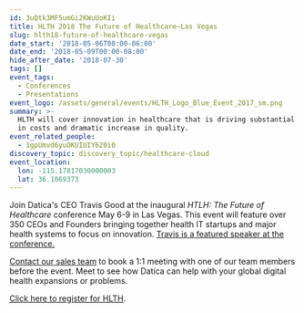 ```yaml
---
id: 3uQtk3MF5umGi2KWuUoKIi
title: HLTH 2018 The Future of Healthcare—Las Vegas
slug: hlth18-future-of-healthcare-vegas
date_start: '2018-05-06T00:00-06:00'
date_end: '2018-05-09T00:00-08:00'
hide_after_date: '2018-07-30'
tags: []
event_tags:
  - Conferences
  - Presentations
event_logo: /assets/general/events/HLTH_Logo_Blue_Event_2017_sm.png
summary: >-
  HLTH will cover innovation in healthcare that is driving substantial reduction
  in costs and dramatic increase in quality.
event_related_people:
  - 1gpUmvd6yuOKUIUIY620i0
discovery_topic: discovery_topic/healthcare-cloud
event_location:
  lon: -115.17817030000003
  lat: 36.1069373
---
```

Join Datica's CEO Travis Good at the inaugural _HTLH: The Future of Healthcare_ conference May 6-9 in Las Vegas. This event will feature over 350 CEOs and Founders bringing together health IT startups and major health systems to focus on innovation. [Travis is a featured speaker at the conference.](https://hlth.co/speakers/travis-good-md/) 

[Contact our sales team](mailto:sales@datica.com) to book a 1:1 meeting with one of our team members before the event. Meet to see how Datica can help with your global digital health expansions or problems.

[Click here to register for HLTH](https://hlth.co/registration/).
  